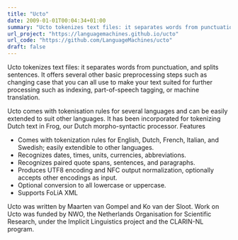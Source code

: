 ```yaml
---
title: "Ucto"
date: 2009-01-01T00:04:34+01:00
summary: "Ucto tokenizes text files: it separates words from punctuation, and splits sentences. It offers several other basic preprocessing steps such as changing case that you can all use to make your text suited for further processing such as indexing, part-of-speech tagging, or machine translation."
url_project: "https://languagemachines.github.io/ucto"
url_code: "https://github.com/LanguageMachines/ucto"
draft: false
---
```


Ucto tokenizes text files: it separates words from punctuation, and splits sentences. It offers several other basic preprocessing steps such as changing case that you can all use to make your text suited for further processing such as indexing, part-of-speech tagging, or machine translation.

Ucto comes with tokenisation rules for several languages and can be easily extended to suit other languages. It has been incorporated for tokenizing Dutch text in Frog, our Dutch morpho-syntactic processor.
Features

* Comes with tokenization rules for English, Dutch, French, Italian, and Swedish; easily extendible to other languages.
* Recognizes dates, times, units, currencies, abbreviations.
* Recognizes paired quote spans, sentences, and paragraphs.
* Produces UTF8 encoding and NFC output normalization, optionally accepts other encodings as input.
* Optional conversion to all lowercase or uppercase.
* Supports FoLiA XML

Ucto was written by Maarten van Gompel and Ko van der Sloot. Work on Ucto was funded by NWO, the Netherlands Organisation for Scientific Research, under the Implicit Linguistics project and the CLARIN-NL program.




